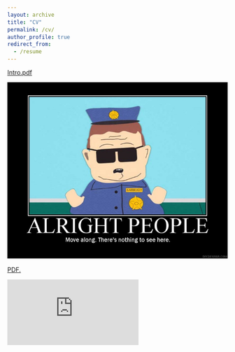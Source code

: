 ```yaml
---
layout: archive
title: "CV"
permalink: /cv/
author_profile: true
redirect_from:
  - /resume
---
```



[Intro.pdf](https://github.com/SatyajitNarayanan/satyajitnarayanan.github.io/blob/master/files/Resume%20-%20p.pdf)

<a href="https://github.com/SatyajitNarayanan/satyajitnarayanan.github.io/blob/master/files/Resume%20-%20p.pdf" class="image fit"><img src="images/404-southpark.jpg" alt=""></a>	

<a href="https://github.com/SatyajitNarayanan/satyajitnarayanan.github.io/blob/master/files/Resume%20-%20p.pdf" target="_blank">PDF.</a>

<embed src="https://github.com/SatyajitNarayanan/satyajitnarayanan.github.io/blob/master/files/Resume%20-%20p.pdf" type="application/pdf" />
